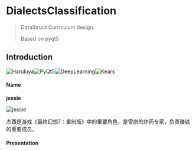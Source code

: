 # DialectsClassification

>DataStruct Curriculum design.
>
>Based on pyqt5

## Introduction 

![Haruluya](https://img.shields.io/badge/X-Haruluya-brightgreen)![PyQt5](https://img.shields.io/badge/PyQt-5-blue)![DeepLearning](https://img.shields.io/badge/py-DeepLearning-blue)![Kears](https://img.shields.io/badge/py-Kears-blue)

#### Name

**jessie**

![jessie](https://img.3dmgame.com/uploads/images/news/20200413/1586762701_627570.jpg)

杰西是游戏《最终幻想7：重制版》中的重要角色，是雪崩的炸药专家，负责赚钱的重要成员。

#### Presentation

